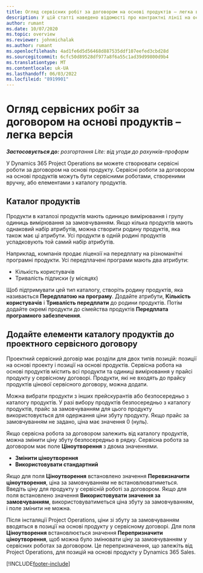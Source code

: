 ```yaml
---
title: Огляд сервісних робіт за договором на основі продуктів – легка версія
description: У цій статті наведено відомості про контрактні лінії на основі продукту.
author: rumant
ms.date: 10/07/2020
ms.topic: overview
ms.reviewer: johnmichalak
ms.author: rumant
ms.openlocfilehash: 4ad1fe6d5d56468d887535ddf107eefed3cbd28d
ms.sourcegitcommit: 6cfc50d89528df977a8f6a55c1ad39d99800d9b4
ms.translationtype: MT
ms.contentlocale: uk-UA
ms.lasthandoff: 06/03/2022
ms.locfileid: "8919901"
---
```

# <a name="product-based-contract-lines-overview---lite"></a>Огляд сервісних робіт за договором на основі продуктів – легка версія

_**Застосовується до:** розгортання Lite: від угоди до рахунків-проформ_

У Dynamics 365 Project Operations ви можете створювати сервісні роботи за договором на основі продукту. Сервісні роботи за договором на основі продуктів можуть бути сервісними роботами, створеними вручну, або елементами з каталогу продуктів.

## <a name="product-catalog"></a>Каталог продуктів

Продукти в каталозі продуктів мають одиницю вимірювання і групу одиниць вимірювання за замовчуванням. Якщо кілька продуктів мають однаковий набір атрибутів, можна створити родину продуктів, яка також має ці атрибути. Усі продукти в одній родині продуктів успадковують той самий набір атрибутів.

Наприклад, компанія продає ліцензії на передплату на різноманітні програмні продукти. Усі передплачені програми мають два атрибути:

- Кількість користувачів
- Тривалість підписки (у місяцях)

Щоб підтримувати цей тип каталогу, створіть родину продуктів, яка називається **Передплатою на програму**. Додайте атрибути, **Кількість користувачів** і **Тривалість передплати** до родини продуктів. Потім додайте окремі продукти до сімейства продуктів **Передплата програмного забезпечення**.

## <a name="add-product-catalog-items-to-a-project-contract"></a>Додайте елементи каталогу продуктів до проектного сервісного договору

Проектний сервісний договір має розділи для двох типів позицій: позиції на основі проекту і позиції на основі продуктів. Сервісна робота на основі продуктів містить всі продукти та одиниці вимірювання у прайсі продукту у сервісному договорі. Продукти, які не входять до прайсу продуктів цінової сервісного договору, можна додати.

Можна вибрати продукти з інших прейскурантів або безпосередньо з каталогу продуктів. У разі вибору продуктів безпосередньо з каталогу продуктів, прайс за замовчуванням для цього продукту використовується для одержання ціни збуту продукту. Якщо прайс за замовчуванням не задано, ціна має значення 0 (нуль).

Якщо сервісна робота за договором залежить від каталогу продуктів, можна змінити ціну збуту безпосередньо в рядку. Сервісна робота за договором має поле **Ціноутворення** з двома значеннями.

- **Змінити ціноутворення**
- **Використовувати стандартний**

Якщо для поля **Ціноутворення** встановлено значення **Перевизначити ціноутворення**, ціна за замовчуванням не встановлюватиметься. Введіть ціну для продукту у сервісній роботі за договором. Якщо для поля встановлено значення **Використовувати значення за замовчуванням**, використовуватиметься ціна збуту за замовчуванням, і поле змінити не можна.

Після інсталяції Project Operations, ціни зі збуту за замовчуванням вводяться в позиції на основі продукту у сервісному договорі. Для поля **Ціноутворення** встановлюється значення **Перепризначити ціноутворення**, щоб можна було змінювати ціну за замовчуванням у сервісних роботах за договором. Це перепризначення, що залежіть від Project Operations, для позицій на основі продукту у Dynamics 365 Sales.


[!INCLUDE[footer-include](../../includes/footer-banner.md)]
